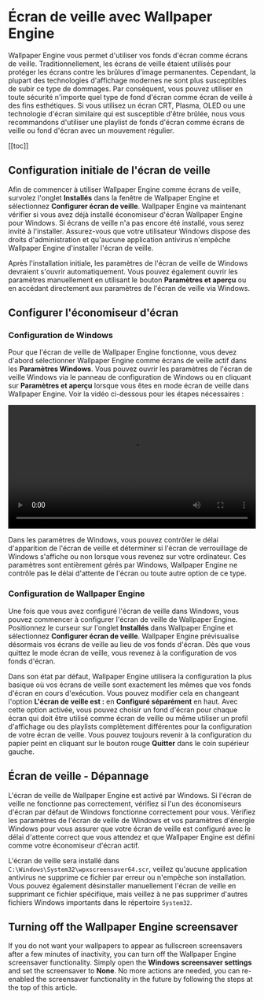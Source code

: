 # Écran de veille avec Wallpaper Engine

Wallpaper Engine vous permet d'utiliser vos fonds d'écran comme écrans de veille. Traditionnellement, les écrans de veille étaient utilisés pour protéger les écrans contre les brûlures d'image permanentes. Cependant, la plupart des technologies d'affichage modernes ne sont plus susceptibles de subir ce type de dommages. Par conséquent, vous pouvez utiliser en toute sécurité n'importe quel type de fond d'écran comme écran de veille à des fins esthétiques. Si vous utilisez un écran CRT, Plasma, OLED ou une technologie d'écran similaire qui est susceptible d'être brûlée, nous vous recommandons d'utiliser une playlist de fonds d'écran comme écrans de veille ou fond d'écran avec un mouvement régulier.

[[toc]]

## Configuration initiale de l'écran de veille

Afin de commencer à utiliser Wallpaper Engine comme écrans de veille, survolez l'onglet **Installés** dans la fenêtre de Wallpaper Engine et sélectionnez **Configurer écran de veille**. Wallpaper Engine va maintenant vérifier si vous avez déjà installé économiseur d'écran Wallpaper Engine pour Windows. Si écrans de veille n'a pas encore été installé, vous serez invité à l'installer. Assurez-vous que votre utilisateur Windows dispose des droits d'administration et qu'aucune application antivirus n'empêche Wallpaper Engine d'installer l'écran de veille.

Après l'installation initiale, les paramètres de l'écran de veille de Windows devraient s'ouvrir automatiquement. Vous pouvez également ouvrir les paramètres manuellement en utilisant le bouton **Paramètres et aperçu** ou en accédant directement aux paramètres de l'écran de veille via Windows.

## Configurer l'économiseur d'écran

### Configuration de Windows

Pour que l'écran de veille de Wallpaper Engine fonctionne, vous devez d'abord sélectionner Wallpaper Engine comme écrans de veille actif dans les **Paramètres Windows**. Vous pouvez ouvrir les paramètres de l'écran de veille Windows via le panneau de configuration de Windows ou en cliquant sur **Paramètres et aperçu** lorsque vous êtes en mode écran de veille dans Wallpaper Engine. Voir la vidéo ci-dessous pour les étapes nécessaires :

<video width="100%" controls autoplay loop>
  <source src="/videos/screensaver_setup.mp4" type="video/mp4">
  Votre explorateur ne prend pas en charge le filtre vidéo.
</video>

Dans les paramètres de Windows, vous pouvez contrôler le délai d'apparition de l'écran de veille et déterminer si l'écran de verrouillage de Windows s'affiche ou non lorsque vous revenez sur votre ordinateur. Ces paramètres sont entièrement gérés par Windows, Wallpaper Engine ne contrôle pas le délai d'attente de l'écran ou toute autre option de ce type.

### Configuration de Wallpaper Engine

Une fois que vous avez configuré l'écran de veille dans Windows, vous pouvez commencer à configurer l'écran de veille de Wallpaper Engine. Positionnez le curseur sur l'onglet **Installés** dans Wallpaper Engine et sélectionnez **Configurer écran de veille**. Wallpaper Engine prévisualise désormais vos écrans de veille au lieu de vos fonds d'écran. Dès que vous quittez le mode écran de veille, vous revenez à la configuration de vos fonds d'écran.

Dans son état par défaut, Wallpaper Engine utilisera la configuration la plus basique où vos écrans de veille sont exactement les mêmes que vos fonds d'écran en cours d'exécution. Vous pouvez modifier cela en changeant l'option **L'écran de veille est :** en **Configuré séparément** en haut. Avec cette option activée, vous pouvez choisir un fond d'écran pour chaque écran qui doit être utilisé comme écran de veille ou même utiliser un profil d'affichage ou des playlists complètement différentes pour la configuration de votre écran de veille. Vous pouvez toujours revenir à la configuration du papier peint en cliquant sur le bouton rouge **Quitter** dans le coin supérieur gauche.

## Écran de veille - Dépannage

L'écran de veille de Wallpaper Engine est activé par Windows. Si l'écran de veille ne fonctionne pas correctement, vérifiez si l'un des économiseurs d'écran par défaut de Windows fonctionne correctement pour vous. Vérifiez les paramètres de l'écran de veille de Windows et vos paramètres d'énergie Windows pour vous assurer que votre écran de veille est configuré avec le délai d'attente correct que vous attendez et que Wallpaper Engine est défini comme votre économiseur d'écran actif.

L'écran de veille sera installé dans `C:\Windows\System32\wpxscreensaver64.scr`, veillez qu'aucune application antivirus ne supprime ce fichier par erreur ou n'empêche son installation. Vous pouvez également désinstaller manuellement l'écran de veille en supprimant ce fichier spécifique, mais veillez à ne pas supprimer d'autres fichiers Windows importants dans le répertoire `System32`.

## Turning off the Wallpaper Engine screensaver

If you do not want your wallpapers to appear as fullscreen screensavers after a few minutes of inactivity, you can turn off the Wallpaper Engine screensaver functionality. Simply open the **Windows screensaver settings** and set the screensaver to **None**. No more actions are needed, you can re-enabled the screensaver functionality in the future by following the steps at the top of this article.